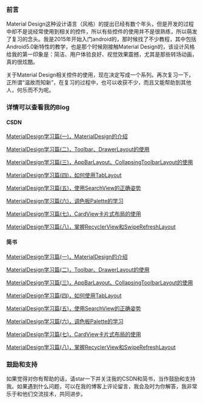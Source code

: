 ### 前言
Material Design这种设计语言（风格）的提出已经有数个年头，但是开发的过程中却不是说经常使用到相关的控件，所以有些控件的使用并不是很熟练，所以萌发了复习的念头。我是2015年开始入门android的，那时候找了不少教程，其中包括Android5.0新特性的教学，也是那个时候刚接触Material Design的，该设计风格给我的第一印象是：简洁、用户体验良好、视觉效果震撼，尤其是那些转场动画，真的很炫酷。

关于Material Design相关控件的使用，现在决定写成一个系列。再次复习一下，正所谓“温故而知新”，在复习的过程中，也可以收获不少，而且又能帮助到其他人，何乐而不为呢。

### 详情可以查看我的Blog


#### CSDN

[MaterialDesign学习篇(一)，MaterialDesign的介绍](http://blog.csdn.net/chay_chan/article/details/76038374)

[MaterialDesign学习篇(二)，Toolbar、DrawerLayout的使用](http://blog.csdn.net/chay_chan/article/details/76038408)

[MaterialDesign学习篇(三)，AppBarLayout、CollapsingToolbarLayout的使用](http://blog.csdn.net/Chay_Chan/article/details/76262007)

[MaterialDesign学习篇(四)，如何使用TabLayout](http://blog.csdn.net/Chay_Chan/article/details/76407276)

[MaterialDesign学习篇(五)，使用SearchView的正确姿势](http://blog.csdn.net/chay_chan/article/details/76511028)

[MaterialDesign学习篇(六)，调色板Palette的学习](http://blog.csdn.net/Chay_Chan/article/details/76570461)

[MaterialDesign学习篇(七)，CardView卡片式布局的使用](http://blog.csdn.net/chay_chan/article/details/76583434)

[MaterialDesign学习篇(八)，掌握RecyclerView和SwipeRefreshLayout](http://blog.csdn.net/Chay_Chan/article/details/76649105)


#### 简书

[MaterialDesign学习篇(一)，MaterialDesign的介绍](http://www.jianshu.com/p/177d1a2abca7)

[MaterialDesign学习篇(二)，Toolbar、DrawerLayout的使用](http://www.jianshu.com/p/27e62a974ff1)

[MaterialDesign学习篇(三)，AppBarLayout、CollapsingToolbarLayout的使用](http://www.jianshu.com/p/c8d2b94f016f)

[MaterialDesign学习篇(四)，如何使用TabLayout](http://www.jianshu.com/p/61c3f5638a25)

[MaterialDesign学习篇(五)，使用SearchView的正确姿势](http://www.jianshu.com/p/16f9e995e454)

[MaterialDesign学习篇(六)，调色板Palette的学习](http://www.jianshu.com/p/bae9ba0be8f7)

[MaterialDesign学习篇(七)，CardView卡片式布局的使用](http://www.jianshu.com/p/2617bcd98412)

[MaterialDesign学习篇(八)，掌握RecyclerView和SwipeRefreshLayout](http://www.jianshu.com/p/aeba6a2bf59d)

### 鼓励和支持

如果觉得对你有帮助的话，请star一下并关注我的CSDN和简书，当作鼓励和支持我。如果遇到什么问题，可以在我的博客上评论留言，我会及时为你解答，我非常乐于和他们交流技术，共同进步。
